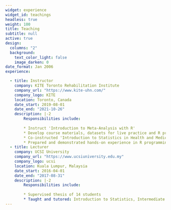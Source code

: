 ```yaml
---
widget: experience
widget_id: teachings
headless: true
weight: 100
title: Teaching
subtitle: null
active: true
design:
  columns: "2"
  background:
    text_color_light: false
    image_darken: 0
date_format: Jan 2006
experience:

  - title: Instructor
    company: KITE Toronto Rehabilitation Institute
    company_url: "https://www.kite-uhn.com/"
    company_logo: KITE
    location: Toronto, Canada
    date_start: 2019-08-01
    date_end: "2021-10-26"
    description: |-2
        Responsibilities include:
        
        * Instruct 'Introduction to Meta-Analysis with R'
        * Develop course materials, datasets for live practice and R programming and share nuances of MA technique
        * Co-instructed 'Introduction to Statistics in Health and Medical Sciences using R' to postgraduate and postdoctoral fellows
        * Prepared and demonstrated hands-on experience in R programming and resolved issues on-the-spot
  - title: Lecturer
    company: UCSI University
    company_url: "https://www.ucsiuniversity.edu.my"
    company_logo: ucsi
    location: Kuala Lumpur, Malaysia
    date_start: 2016-04-01
    date_end: "2017-08-31"
    description: |-2
        Responsibilities include:
        
        * Supervised thesis of 14 students 
        * Taught and tutored: Introduction to Statistics, Intermediate Econometrics, Research Methods, and Intermediate Macroeconomics
---
```

